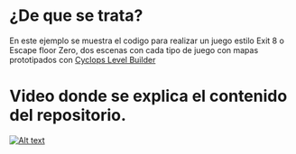 # ¿De que se trata?
En este ejemplo se muestra el codigo para realizar un juego estilo Exit 8 o Escape floor Zero, dos escenas con cada tipo de juego con mapas prototipados con [Cyclops Level Builder](https://github.com/blackears/cyclopsLevelBuilder)

# Video donde se explica el contenido del repositorio.
[![Alt text](https://img.youtube.com/vi/B1q6yAIb0Gk/0.jpg)](https://www.youtube.com/watch?v=B1q6yAIb0Gk)
